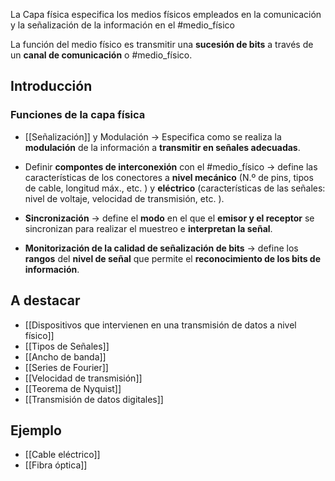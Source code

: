 La Capa física especifica los medios físicos empleados en la comunicación y la señalización de la información en el #medio_físico 

La función del medio físico es transmitir una **sucesión de bits** a través de un **canal de comunicación** o #medio_físico.

## Introducción

### Funciones de la capa física
- [[Señalización]] y Modulación -> Especifica como se realiza la **modulación** de la información a **transmitir en señales adecuadas**.

- Definir **compontes de interconexión** con el #medio_físico -> define las características de los conectores a **nivel mecánico** (N.º de pins, tipos de cable, longitud máx., etc. ) y **eléctrico** (características de las señales: nivel de voltaje, velocidad de transmisión, etc. ).

- **Sincronización** -> define el **modo** en el que el **emisor y el receptor** se sincronizan para realizar el muestreo e **interpretan la señal**.

- **Monitorización de la calidad de señalización de bits** -> define los **rangos** del **nivel de señal** que permite el **reconocimiento de los bits de información**.

## A destacar 
- [[Dispositivos que intervienen en una transmisión de datos a nivel físico]]
- [[Tipos de Señales]]
-  [[Ancho de banda]]
-  [[Series de Fourier]]
- [[Velocidad de transmisión]]
- [[Teorema de Nyquist]]
- [[Transmisión de datos digitales]]

## Ejemplo 
 - [[Cable eléctrico]]
 - [[Fibra óptica]]